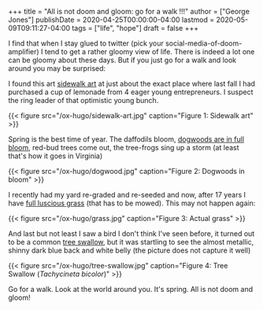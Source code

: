 +++
title = "All is not doom and gloom: go for a walk !!!"
author = ["George Jones"]
publishDate = 2020-04-25T00:00:00-04:00
lastmod = 2020-05-09T09:11:27-04:00
tags = ["life", "hope"]
draft = false
+++

I find that when I stay glued to twitter (pick your
social-media-of-doom-amplifier) I tend to get a rather gloomy view of
life.  There is indeed a lot one can be gloomy about these days.  But
if you just go for a walk and look around you may be
surprised:

I found this art [sidewalk art](#org88f3289) at just about the exact place where last
fall I had purchased a cup of lemonade from 4 eager young
entrepreneurs.  I suspect the ring leader of that optimistic young
bunch.

<a id="org88f3289"></a>

{{< figure src="/ox-hugo/sidewalk-art.jpg" caption="Figure 1: Sidewalk art" >}}

<!--more-->

Spring is the best time of year.  The daffodils bloom, [dogwoods are in
full bloom](#orga2fb4c9), red-bud trees come out, the tree-frogs sing up a storm (at
least that's how it goes in Virginia)

<a id="orga2fb4c9"></a>

{{< figure src="/ox-hugo/dogwood.jpg" caption="Figure 2: Dogwoods in bloom" >}}

I recently had my yard re-graded and re-seeded and now, after 17 years
I have [full luscious grass](#org81c35df) (that has to be mowed).  This may not happen
again:

<a id="org81c35df"></a>

{{< figure src="/ox-hugo/grass.jpg" caption="Figure 3: Actual grass" >}}

And last but not least I saw a bird I don't think I've seen before,
it turned out to be a common [tree swallow](#org5a1edc4), but it was startling to see
the almost metallic, shinny dark blue back and white belly (the
picture does not capture it well)

<a id="org5a1edc4"></a>

{{< figure src="/ox-hugo/tree-swallow.jpg" caption="Figure 4: Tree Swallow (_Tachycineta bicolor_)" >}}

Go for a walk.  Look at the world around you.  It's spring.  All is
not doom and gloom!
